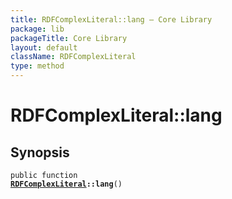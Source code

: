 ```yaml
---
title: RDFComplexLiteral::lang — Core Library
package: lib
packageTitle: Core Library
layout: default
className: RDFComplexLiteral
type: method
---
```


# RDFComplexLiteral::lang

## Synopsis

<code>public function <b><a href="RDFComplexLiteral">RDFComplexLiteral</a>::lang</b>()</code>

